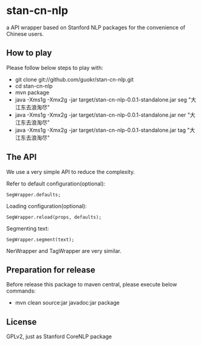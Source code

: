 stan-cn-nlp
===========

a API wrapper based on Stanford NLP packages for the convenience of Chinese users.

How to play
------------

Please follow below steps to play with:

* git clone git://github.com/guokr/stan-cn-nlp.git
* cd stan-cn-nlp
* mvn package
* java -Xms1g -Xmx2g -jar target/stan-cn-nlp-0.0.1-standalone.jar seg "大江东去浪淘尽"
* java -Xms1g -Xmx2g -jar target/stan-cn-nlp-0.0.1-standalone.jar ner "大江东去浪淘尽"
* java -Xms1g -Xmx2g -jar target/stan-cn-nlp-0.0.1-standalone.jar tag "大江东去浪淘尽"

The API
--------

We use a very simple API to reduce the complexity.

Refer to default configuration(optional):

    SegWrapper.defaults;

Loading configuration(optional):

    SegWrapper.reload(props, defaults);

Segmenting text:

    SegWrapper.segment(text);

NerWrapper and TagWrapper are very similar.

Preparation for release
------------------------

Before release this package to maven central, please execute below commands:

* mvn clean source:jar javadoc:jar package

License
--------

GPLv2, just as Stanford CoreNLP package

